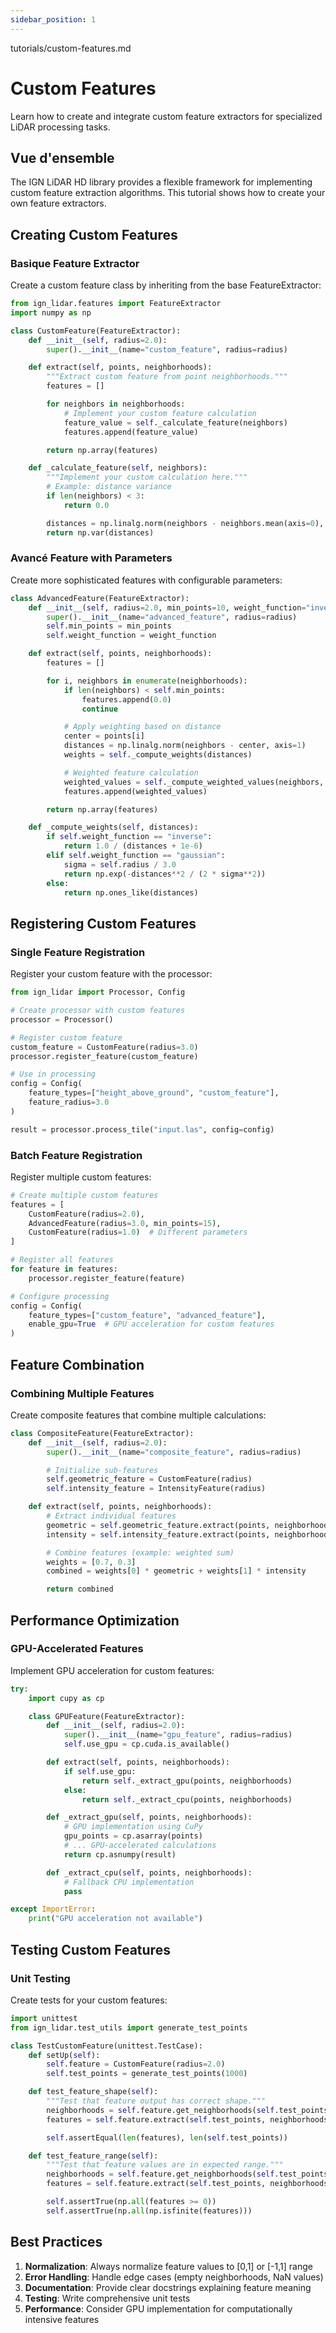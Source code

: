 ```yaml
---
sidebar_position: 1
---
```


tutorials/custom-features.md

# Custom Features

Learn how to create and integrate custom feature extractors for specialized LiDAR processing tasks.

## Vue d'ensemble

The IGN LiDAR HD library provides a flexible framework for implementing custom feature extraction algorithms. This tutorial shows how to create your own feature extractors.

## Creating Custom Features

### Basique Feature Extractor

Create a custom feature class by inheriting from the base FeatureExtractor:

```python
from ign_lidar.features import FeatureExtractor
import numpy as np

class CustomFeature(FeatureExtractor):
    def __init__(self, radius=2.0):
        super().__init__(name="custom_feature", radius=radius)

    def extract(self, points, neighborhoods):
        """Extract custom feature from point neighborhoods."""
        features = []

        for neighbors in neighborhoods:
            # Implement your custom feature calculation
            feature_value = self._calculate_feature(neighbors)
            features.append(feature_value)

        return np.array(features)

    def _calculate_feature(self, neighbors):
        """Implement your custom calculation here."""
        # Example: distance variance
        if len(neighbors) < 3:
            return 0.0

        distances = np.linalg.norm(neighbors - neighbors.mean(axis=0), axis=1)
        return np.var(distances)
```

### Avancé Feature with Parameters

Create more sophisticated features with configurable parameters:

```python
class AdvancedFeature(FeatureExtractor):
    def __init__(self, radius=2.0, min_points=10, weight_function="inverse"):
        super().__init__(name="advanced_feature", radius=radius)
        self.min_points = min_points
        self.weight_function = weight_function

    def extract(self, points, neighborhoods):
        features = []

        for i, neighbors in enumerate(neighborhoods):
            if len(neighbors) < self.min_points:
                features.append(0.0)
                continue

            # Apply weighting based on distance
            center = points[i]
            distances = np.linalg.norm(neighbors - center, axis=1)
            weights = self._compute_weights(distances)

            # Weighted feature calculation
            weighted_values = self._compute_weighted_values(neighbors, weights)
            features.append(weighted_values)

        return np.array(features)

    def _compute_weights(self, distances):
        if self.weight_function == "inverse":
            return 1.0 / (distances + 1e-6)
        elif self.weight_function == "gaussian":
            sigma = self.radius / 3.0
            return np.exp(-distances**2 / (2 * sigma**2))
        else:
            return np.ones_like(distances)
```

## Registering Custom Features

### Single Feature Registration

Register your custom feature with the processor:

```python
from ign_lidar import Processor, Config

# Create processor with custom features
processor = Processor()

# Register custom feature
custom_feature = CustomFeature(radius=3.0)
processor.register_feature(custom_feature)

# Use in processing
config = Config(
    feature_types=["height_above_ground", "custom_feature"],
    feature_radius=3.0
)

result = processor.process_tile("input.las", config=config)
```

### Batch Feature Registration

Register multiple custom features:

```python
# Create multiple custom features
features = [
    CustomFeature(radius=2.0),
    AdvancedFeature(radius=3.0, min_points=15),
    CustomFeature(radius=1.0)  # Different parameters
]

# Register all features
for feature in features:
    processor.register_feature(feature)

# Configure processing
config = Config(
    feature_types=["custom_feature", "advanced_feature"],
    enable_gpu=True  # GPU acceleration for custom features
)
```

## Feature Combination

### Combining Multiple Features

Create composite features that combine multiple calculations:

```python
class CompositeFeature(FeatureExtractor):
    def __init__(self, radius=2.0):
        super().__init__(name="composite_feature", radius=radius)

        # Initialize sub-features
        self.geometric_feature = CustomFeature(radius)
        self.intensity_feature = IntensityFeature(radius)

    def extract(self, points, neighborhoods):
        # Extract individual features
        geometric = self.geometric_feature.extract(points, neighborhoods)
        intensity = self.intensity_feature.extract(points, neighborhoods)

        # Combine features (example: weighted sum)
        weights = [0.7, 0.3]
        combined = weights[0] * geometric + weights[1] * intensity

        return combined
```

## Performance Optimization

### GPU-Accelerated Features

Implement GPU acceleration for custom features:

```python
try:
    import cupy as cp

    class GPUFeature(FeatureExtractor):
        def __init__(self, radius=2.0):
            super().__init__(name="gpu_feature", radius=radius)
            self.use_gpu = cp.cuda.is_available()

        def extract(self, points, neighborhoods):
            if self.use_gpu:
                return self._extract_gpu(points, neighborhoods)
            else:
                return self._extract_cpu(points, neighborhoods)

        def _extract_gpu(self, points, neighborhoods):
            # GPU implementation using CuPy
            gpu_points = cp.asarray(points)
            # ... GPU-accelerated calculations
            return cp.asnumpy(result)

        def _extract_cpu(self, points, neighborhoods):
            # Fallback CPU implementation
            pass

except ImportError:
    print("GPU acceleration not available")
```

## Testing Custom Features

### Unit Testing

Create tests for your custom features:

```python
import unittest
from ign_lidar.test_utils import generate_test_points

class TestCustomFeature(unittest.TestCase):
    def setUp(self):
        self.feature = CustomFeature(radius=2.0)
        self.test_points = generate_test_points(1000)

    def test_feature_shape(self):
        """Test that feature output has correct shape."""
        neighborhoods = self.feature.get_neighborhoods(self.test_points)
        features = self.feature.extract(self.test_points, neighborhoods)

        self.assertEqual(len(features), len(self.test_points))

    def test_feature_range(self):
        """Test that feature values are in expected range."""
        neighborhoods = self.feature.get_neighborhoods(self.test_points)
        features = self.feature.extract(self.test_points, neighborhoods)

        self.assertTrue(np.all(features >= 0))
        self.assertTrue(np.all(np.isfinite(features)))
```

## Best Practices

1. **Normalization**: Always normalize feature values to [0,1] or [-1,1] range
2. **Error Handling**: Handle edge cases (empty neighborhoods, NaN values)
3. **Documentation**: Provide clear docstrings explaining feature meaning
4. **Testing**: Write comprehensive unit tests
5. **Performance**: Consider GPU implementation for computationally intensive features
